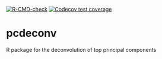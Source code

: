 <!-- badges: start -->
[![R-CMD-check](https://github.com/privefl/pcdeconv/actions/workflows/R-CMD-check.yaml/badge.svg)](https://github.com/privefl/pcdeconv/actions/workflows/R-CMD-check.yaml)
[![Codecov test coverage](https://codecov.io/gh/privefl/pcdeconv/branch/main/graph/badge.svg)](https://app.codecov.io/gh/privefl/pcdeconv?branch=main)
<!-- badges: end -->

# pcdeconv

R package for the deconvolution of top principal components
